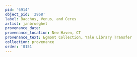 ```yaml
---
pid: '6914'
object_pid: '2958'
label: Bacchus, Venus, and Ceres
artist: janbrueghel
provenance_date:
provenance_location: New Haven, CT
provenance_text: Egmont Collection, Yale Library Transfer
collection: provenance
order: '0151'
---
```

